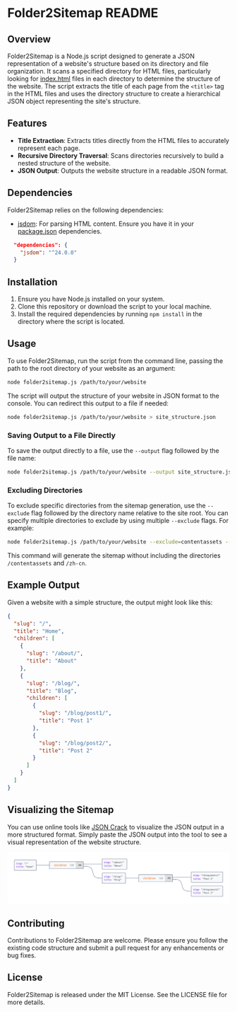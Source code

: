 # Folder2Sitemap README

## Overview
Folder2Sitemap is a Node.js script designed to generate a JSON representation of a website's structure based on its directory and file organization. It scans a specified directory for HTML files, particularly looking for [index.html](example.com/index.html#1%2C1-1%2C1) files in each directory to determine the structure of the website. The script extracts the title of each page from the `<title>` tag in the HTML files and uses the directory structure to create a hierarchical JSON object representing the site's structure.

## Features
- **Title Extraction**: Extracts titles directly from the HTML files to accurately represent each page.
- **Recursive Directory Traversal**: Scans directories recursively to build a nested structure of the website.
- **JSON Output**: Outputs the website structure in a readable JSON format.

## Dependencies
Folder2Sitemap relies on the following dependencies:
- [jsdom](package.json#3%2C6-3%2C6): For parsing HTML content. Ensure you have it in your [package.json](package.json#1%2C1-1%2C1) dependencies.
```json:package.json
  "dependencies": {
    "jsdom": "^24.0.0"
  }
```

## Installation
1. Ensure you have Node.js installed on your system.
2. Clone this repository or download the script to your local machine.
3. Install the required dependencies by running `npm install` in the directory where the script is located.

## Usage
To use Folder2Sitemap, run the script from the command line, passing the path to the root directory of your website as an argument:

```bash
node folder2sitemap.js /path/to/your/website
```

The script will output the structure of your website in JSON format to the console. You can redirect this output to a file if needed:

```bash
node folder2sitemap.js /path/to/your/website > site_structure.json
```

### Saving Output to a File Directly
To save the output directly to a file, use the `--output` flag followed by the file name:

```bash
node folder2sitemap.js /path/to/your/website --output site_structure.json
```
### Excluding Directories

To exclude specific directories from the sitemap generation, use the `--exclude` flag followed by the directory name relative to the site root. You can specify multiple directories to exclude by using multiple `--exclude` flags. For example:

```bash
node folder2sitemap.js /path/to/your/website --exclude=contentassets --exclude=zh-cn
```

This command will generate the sitemap without including the directories `/contentassets` and `/zh-cn`.

## Example Output
Given a website with a simple structure, the output might look like this:

```json
{
  "slug": "/",
  "title": "Home",
  "children": [
    {
      "slug": "/about/",
      "title": "About"
    },
    {
      "slug": "/blog/",
      "title": "Blog",
      "children": [
        {
          "slug": "/blog/post1/",
          "title": "Post 1"
        },
        {
          "slug": "/blog/post2/",
          "title": "Post 2"
        }
      ]
    }
  ]
}
```

## Visualizing the Sitemap
You can use online tools like [JSON Crack](https://jsoncrack.com/) to visualize the JSON output in a more structured format. Simply paste the JSON output into the tool to see a visual representation of the website structure.

![alt text](visual.png)

## Contributing
Contributions to Folder2Sitemap are welcome. Please ensure you follow the existing code structure and submit a pull request for any enhancements or bug fixes.

## License
Folder2Sitemap is released under the MIT License. See the LICENSE file for more details.
